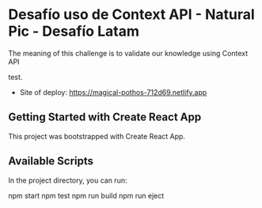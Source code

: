 # Desafío uso de Context API - Natural Pic - Desafío Latam
The meaning of this challenge is to validate our knowledge using Context API

test.

- Site of deploy: https://magical-pothos-712d69.netlify.app

## Getting Started with Create React App
This project was bootstrapped with Create React App.

## Available Scripts
In the project directory, you can run:

npm start
npm test
npm run build
npm run eject